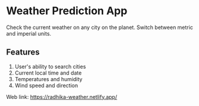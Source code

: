 # Weather Prediction App

Check the current weather on any city on the planet. Switch between metric and imperial units.

## Features

1. User's ability to search cities
2. Current local time and date
3. Temperatures and humidity
4. Wind speed and direction

Web link: https://radhika-weather.netlify.app/
